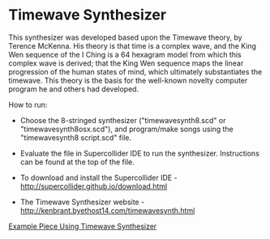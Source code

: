 # Timewave Synthesizer
This synthesizer was developed based upon the Timewave theory, by Terence McKenna. His theory is that time is a complex wave, and the King Wen sequence of the I Ching is a 64 hexagram model from which this complex wave is derived; that the King Wen sequence maps the linear progression of the human states of mind, which ultimately substantiates the timewave. This theory is the basis for the well-known novelty computer program he and others had developed. 

How to run:

- Choose the 8-stringed synthesizer ("timewavesynth8.scd" or "timewavesynth8osx.scd"), and program/make songs using the "timewavesynth8 script.scd" file.

- Evaluate the file in Supercollider IDE to run the synthesizer. Instructions can be found at the top of the file.

- To download and install the Supercollider IDE - http://supercollider.github.io/download.html

- The Timewave Synthesizer website - http://kenbrant.byethost14.com/timewavesynth.html

[Example Piece Using Timewave Synthesizer](https://www.youtube.com/watch?v=lWIbzwakj5U)

